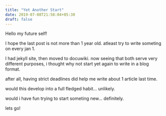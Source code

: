 ```yaml
---
title: "Yet Another Start"
date: 2019-07-08T21:58:04+05:30
draft: false
---
```


Hello my future self!

I hope the last post is not more than 1 year old. atleast try to write someting on every jan 1.

I had jekyll site, then moved to docuwiki. now seeing that both serve very different purposes, i thought why not start yet again to write in a blog format.



after all, having strict deadlines did help me write about 1 article last time.

would this develop into a full fledged habit... unlikely.

would i have fun trying to start someting new... definitely.

lets go!